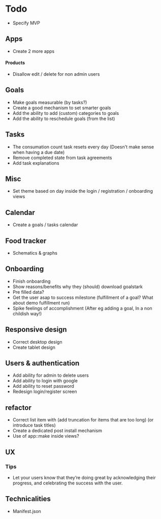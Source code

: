 # Todo

- Specify MVP


## Apps

- Create 2 more apps


#### Products

- Disallow edit / delete for non admin users


## Goals

- Make goals measurable (by tasks?)
- Create a good mechanism to set smarter goals
- Add the ability to add (custom) categories to goals
- Add the ability to reschedule goals (from the list)


## Tasks

- The consumation count task resets every day (Doesn't make sense when having a due date)
- Remove completed state from task agreements
- Add task explanations


## Misc

- Set theme based on day inside the login / registration / onboarding views


## Calendar

- Create a goals / tasks calendar


## Food tracker

- Schematics & graphs


## Onboarding

- Finish onboarding
- Show reasons/benefits why they (should) download goalstark
- Pre filled data?
- Get the user asap to success milestone (fulfillment of a goal? What about demo fulfillment run)
- Spike feelings of accomplishment (After eg adding a goal,  In a non childish way!)


## Responsive design

- Correct desktop design
- Create tablet design


## Users & authentication

- Add ability for admin to delete users
- Add ability to login with google
- Add ability to reset password
- Redesign login/register screen


## refactor

- Correct list item with (add truncation for items that are too long) (or introduce task titles)
- Create a dedicated post install mechanism
- Use of app::make inside views?


## UX

### Tips

- Let your users know that they’re doing great by acknowledging their progress, and celebrating the success with the user.


## Technicalities

- Manifest.json